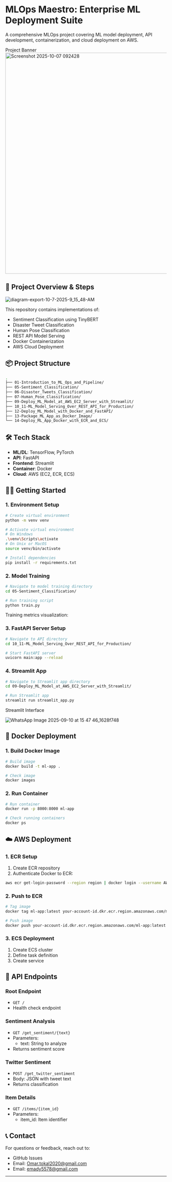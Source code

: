 ﻿# MLOps Maestro: Enterprise ML Deployment Suite


A comprehensive MLOps project covering ML model deployment, API development, containerization, and cloud deployment on AWS.

Project Banner
<img width="1005" height="689" alt="Screenshot 2025-10-07 092428" src="https://github.com/user-attachments/assets/fe8d7e3c-62e2-4383-8d5e-3e2e77b958bb" />


## 🚀 Project Overview & Steps

![diagram-export-10-7-2025-9_15_48-AM](https://github.com/user-attachments/assets/9d7545e5-dfc4-4d26-8cf8-14bcd86467db)


This repository contains implementations of:
- Sentiment Classification using TinyBERT
- Disaster Tweet Classification
- Human Pose Classification 
- REST API Model Serving
- Docker Containerization
- AWS Cloud Deployment

## 📦 Project Structure

```sh
.
├── 01-Introduction_to_ML_Ops_and_Pipeline/
├── 05-Sentiment_Classification/
├── 06-Disaster_Tweets_Classification/
├── 07-Human_Pose_Classification/
├── 09-Deploy_ML_Model_at_AWS_EC2_Server_with_Streamlit/
├── 10_11-ML_Model_Serving_Over_REST_API_for_Production/
├── 12-Deploy_ML_Model_with_Docker_and_FastAPI/
├── 13-Package_ML_App_as_Docker_Image/
└── 14-Deploy_ML_App_Docker_with_ECR_and_ECS/
```

## 🛠 Tech Stack

- **ML/DL**: TensorFlow, PyTorch
- **API**: FastAPI
- **Frontend**: Streamlit
- **Container**: Docker
- **Cloud**: AWS (EC2, ECR, ECS)



## 🏃‍♂️ Getting Started

### 1. Environment Setup

```sh
# Create virtual environment
python -m venv venv

# Activate virtual environment
# On Windows
.\venv\Scripts\activate
# On Unix or MacOS
source venv/bin/activate

# Install dependencies
pip install -r requirements.txt
```



### 2. Model Training

```sh
# Navigate to model training directory
cd 05-Sentiment_Classification/

# Run training script
python train.py
```

Training metrics visualization:


### 3. FastAPI Server Setup

```sh
# Navigate to API directory
cd 10_11-ML_Model_Serving_Over_REST_API_for_Production/

# Start FastAPI server
uvicorn main:app --reload
```



### 4. Streamlit App

```sh
# Navigate to Streamlit app directory
cd 09-Deploy_ML_Model_at_AWS_EC2_Server_with_Streamlit/

# Run Streamlit app
streamlit run streamlit_app.py
```

Streamlit Interface

![WhatsApp Image 2025-09-10 at 15 47 46_1628f748](https://github.com/user-attachments/assets/bee56aeb-8b96-4542-851d-46e0f28a41b1)


## 🐳 Docker Deployment

### 1. Build Docker Image

```sh
# Build image
docker build -t ml-app .

# Check image
docker images
```



### 2. Run Container

```sh
# Run container
docker run -p 8000:8000 ml-app

# Check running containers
docker ps
```


## ☁️ AWS Deployment

### 1. ECR Setup

1. Create ECR repository
2. Authenticate Docker to ECR:
```sh
aws ecr get-login-password --region region | docker login --username AWS --password-stdin your-account-id.dkr.ecr.region.amazonaws.com
```



### 2. Push to ECR

```sh
# Tag image
docker tag ml-app:latest your-account-id.dkr.ecr.region.amazonaws.com/ml-app:latest

# Push image
docker push your-account-id.dkr.ecr.region.amazonaws.com/ml-app:latest
```

### 3. ECS Deployment

1. Create ECS cluster
2. Define task definition
3. Create service


## 📝 API Endpoints

### Root Endpoint
- `GET /`
- Health check endpoint

### Sentiment Analysis
- `GET /get_sentiment/{text}`
- Parameters:
  - text: String to analyze
- Returns sentiment score



### Twitter Sentiment
- `POST /get_twitter_sentiment`
- Body: JSON with tweet text
- Returns classification

### Item Details
- `GET /items/{item_id}`
- Parameters:
  - item_id: Item identifier







## 📞 Contact

For questions or feedback, reach out to:
- GitHub Issues
- Email: Omar.tokal2020@gmail.com
- Email: emady5578@gmail.com

---





